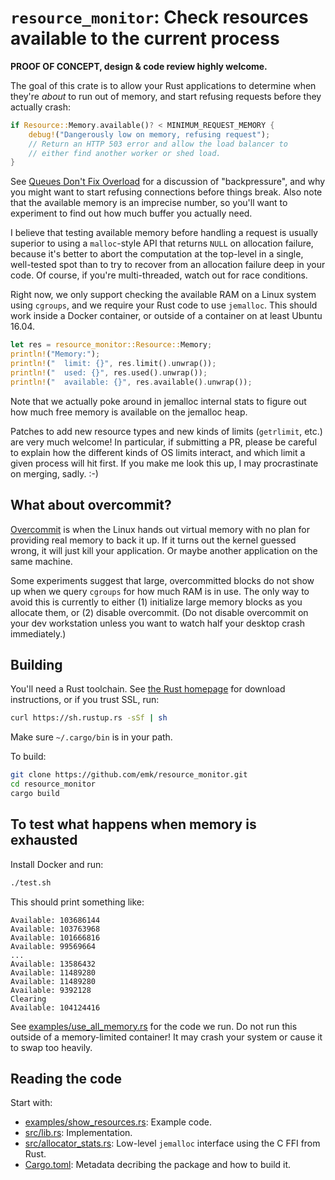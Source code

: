 # `resource_monitor`: Check resources available to the current process

**PROOF OF CONCEPT, design & code review highly welcome.**

The goal of this crate is to allow your Rust applications to determine
when they're _about_ to run out of memory, and start refusing requests
before they actually crash:

```rust
if Resource::Memory.available()? < MINIMUM_REQUEST_MEMORY {
    debug!("Dangerously low on memory, refusing request");
    // Return an HTTP 503 error and allow the load balancer to
    // either find another worker or shed load.
}
```

See [Queues Don't Fix Overload][backpressure] for a discussion of
"backpressure", and why you might want to start refusing connections before
things break. Also note that the available memory is an imprecise number, so
you'll want to experiment to find out how much buffer you actually need.

I believe that testing available memory before handling a request is usually
superior to using a `malloc`-style API that returns `NULL` on allocation
failure, because it's better to abort the computation at the top-level in a
single, well-tested spot than to try to recover from an allocation failure
deep in your code. Of course, if you're multi-threaded, watch out for race
conditions.

Right now, we only support checking the available RAM on a Linux system
using `cgroups`, and we require your Rust code to use `jemalloc`. This
should work inside a Docker container, or outside of a container on at least
Ubuntu 16.04.

```rust
let res = resource_monitor::Resource::Memory;
println!("Memory:");
println!("  limit: {}", res.limit().unwrap());
println!("  used: {}", res.used().unwrap());
println!("  available: {}", res.available().unwrap());
```

Note that we actually poke around in jemalloc internal stats to figure out
how much free memory is available on the jemalloc heap.

Patches to add new resource types and new kinds of limits (`getrlimit`,
etc.) are very much welcome! In particular, if submitting a PR, please
be careful to explain how the different kinds of OS limits interact, and
which limit a given process will hit first. If you make me look this up,
I may procrastinate on merging, sadly. :-)

[backpressure]: http://ferd.ca/queues-don-t-fix-overload.html

## What about overcommit?

[Overcommit][] is when the Linux hands out virtual memory with no plan
for providing real memory to back it up. If it turns out the kernel guessed
wrong, it will just kill your application.  Or maybe another application on
the same machine.

Some experiments suggest that large, overcommitted blocks do not show up
when we query `cgroups` for how much RAM is in use. The only way to avoid
this is currently to either (1) initialize large memory blocks as you allocate
them, or (2) disable overcommit. (Do not disable overcommit on your dev
workstation unless you want to watch half your desktop crash immediately.)

[Overcommit]: https://www.kernel.org/doc/Documentation/vm/overcommit-accounting

## Building

You'll need a Rust toolchain.  See [the Rust homepage][Rust] for download
instructions, or if you trust SSL, run:

```sh
curl https://sh.rustup.rs -sSf | sh
```

Make sure `~/.cargo/bin` is in your path.

To build:

```sh
git clone https://github.com/emk/resource_monitor.git
cd resource_monitor
cargo build
```

## To test what happens when memory is exhausted

Install Docker and run:

```sh
./test.sh
```

This should print something like:

```
Available: 103686144
Available: 103763968
Available: 101666816
Available: 99569664
...
Available: 13586432
Available: 11489280
Available: 11489280
Available: 9392128
Clearing
Available: 104124416
```

See [examples/use_all_memory.rs](./examples/use_all_memory.rs) for the code
we run.  Do not run this outside of a memory-limited container! It may crash
your system or cause it to swap too heavily.

## Reading the code

Start with:

- [examples/show_resources.rs](./examples/show_resources.rs): Example code.
- [src/lib.rs](./src/lib.rs): Implementation.
- [src/allocator_stats.rs](./src/allocator_stats.rs): Low-level `jemalloc`
  interface using the C FFI from Rust.
- [Cargo.toml](./Cargo.toml): Metadata decribing the package and how to
  build it.

[Rust]: https://www.rust-lang.org/
